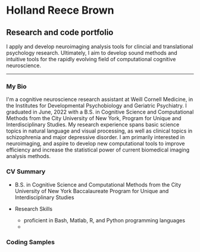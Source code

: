 # Holland Reece Brown
## Research and code portfolio


<p>I apply and develop neuroimaging analysis tools for clincial and translational psychology research. Ultimately, I aim to develop sound methods and intuitive tools for the rapidly evolving field of computational cognitive neuroscience.<p>


---

### My Bio

<p>I'm a cognitive neuroscience research assistant at Weill Cornell Medicine, in the Institutes for Developmental Psychobiology and Geriatric Psychiatry. I graduated in June, 2022 with a B.S. in Cognitive Science and Computational Methods from the City University of New York, Program for Unique and Interdisciplinary Studies. My research experience spans basic science topics in natural language and visual processing, as well as clinical topics in schizophrenia and major depressive disorder. I am primarily interested in neuroimaging, and aspire to develop new computational tools to improve efficiency and increase the statistical power of current biomedical imaging analysis methods.<p>

### CV Summary

- B.S. in Cognitive Science and Computational Methods from the City University of New York Baccalaureate Program for Unique and Interdisciplinary Studies

- Research Skills
    - proficient in Bash, Matlab, R, and Python programming languages
    - 

### Coding Samples




